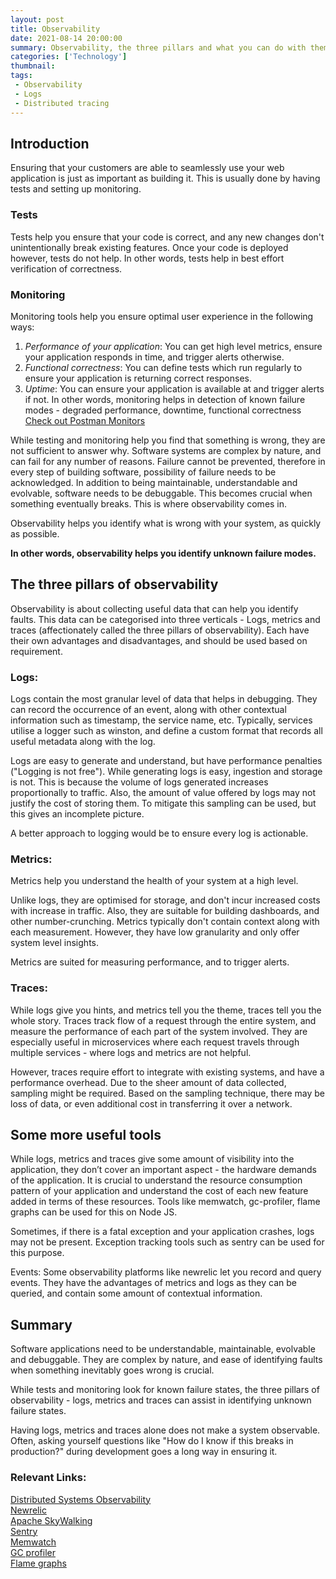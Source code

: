 ```yaml
---
layout: post
title: Observability
date: 2021-08-14 20:00:00
summary: Observability, the three pillars and what you can do with them
categories: ['Technology']
thumbnail:
tags:
 - Observability
 - Logs
 - Distributed tracing
---
```

 
## Introduction
 
Ensuring that your customers are able to seamlessly use your web application is just as important as building it.
This is usually done by having tests and setting up monitoring. 
### Tests
Tests help you ensure that your code is correct, and any new changes don't unintentionally break existing features. Once your code is deployed however, tests do not help.
In other words, tests help in best effort verification of correctness.
### Monitoring
Monitoring tools help you ensure optimal user experience in the following ways:
 1. _Performance of your application_: 
  You can get high level metrics, ensure your application responds in time, and trigger alerts otherwise.
 2. _Functional correctness_: 
 You can define tests which run regularly to ensure your application is returning correct responses.
 3. _Uptime_: 
 You can ensure your application is available at and trigger alerts if not. 
 In other words, monitoring helps in detection of known failure modes - degraded performance, downtime, functional correctness
 [Check out Postman Monitors](https://www.postman.com/api-monitor/) 
 
While testing and monitoring help you find that something is wrong, they are not sufficient to answer why. 
Software systems are complex by nature, and can fail for any number of reasons. Failure cannot be prevented, therefore in every step of building software, possibility of failure needs to be acknowledged. 
In addition to being maintainable, understandable and evolvable, software needs to be debuggable. This becomes crucial when something eventually breaks. 
This is where observability comes in.
 
Observability helps you identify what is wrong with your system, as quickly as possible. 
 
__In other words, observability helps you identify unknown failure modes.__
 
## The three pillars of observability
 
Observability is about collecting useful data that can help you identify faults. This data can be categorised into three verticals - Logs, metrics and traces (affectionately called the three pillars of observability). Each have their own advantages and disadvantages, and should be used based on requirement. 
 
### Logs: 
Logs contain the most granular level of data that helps in debugging. They can record the occurrence of an event, along with other contextual information such as timestamp, the service name, etc.
Typically, services utilise a logger such as winston, and define a custom format that records all useful metadata along with the log. 
 
Logs are easy to generate and understand, but have performance penalties ("Logging is not free"). 
While generating logs is easy, ingestion and storage is not. This is because the volume of logs generated increases proportionally to traffic. Also, the amount of value offered by logs may not justify the cost of storing them. To mitigate this sampling can be used, but this gives an incomplete picture. 
 
A better approach to logging would be to ensure every log is actionable. 
 
### Metrics: 
Metrics help you understand the health of your system at a high level. 
 
Unlike logs, they are optimised for storage, and don't incur increased costs with increase in traffic. Also, they are suitable for building dashboards, and other number-crunching. Metrics typically don't contain context along with each measurement. 
However, they have low granularity and only offer system level insights. 
 
Metrics are suited for measuring performance, and to trigger alerts. 
 
 
### Traces: 
While logs give you hints, and metrics tell you the theme, traces tell you the whole story. 
Traces track flow of a request through the entire system, and measure the performance of each part of the system involved. They are especially useful in microservices where each request travels through multiple services - where logs and metrics are not helpful. 
 
However, traces require effort to integrate with existing systems, and have a performance overhead. Due to the sheer amount of data collected, sampling might be required. Based on the sampling technique, there may be loss of data, or even additional cost in transferring it over a network. 
 
## Some more useful tools
While logs, metrics and traces give some amount of visibility into the application, they don’t cover an important aspect - the hardware demands of the application. 
It is crucial to understand the resource consumption pattern of your application and understand the cost of each new feature added in terms of these resources. Tools like memwatch, gc-profiler, flame graphs can be used for this on Node JS. 
 
Sometimes, if there is a fatal exception and your application crashes, logs may not be present. Exception tracking tools such as sentry can be used for this purpose. 
 
Events: Some observability platforms like newrelic let you record and query events. They have the advantages of metrics and logs as they can be queried, and contain some amount of contextual information. 
 
## Summary
Software applications need to be understandable, maintainable, evolvable and debuggable. They are complex by nature, and ease of identifying faults when something inevitably goes wrong is crucial. 
 
While tests and monitoring look for known failure states, the three pillars of observability - logs, metrics and traces can assist in identifying unknown failure states. 
 
Having logs, metrics and traces alone does not make a system observable. Often, asking yourself questions like "How do I know if this breaks in production?" during development goes a long way in ensuring it. 
 
### Relevant Links: 
[Distributed Systems Observability](https://www.oreilly.com/library/view/distributed-systems-observability/9781492033431/)  
[Newrelic](https://newrelic.com/)   
[Apache SkyWalking](https://skywalking.apache.org)  
[Sentry](https://sentry.io)  
[Memwatch](https://www.npmjs.com/package/memwatch)  
[GC profiler](https://www.npmjs.com/package/gc-profiler)  
[Flame graphs](https://github.com/brendangregg/FlameGraph)  